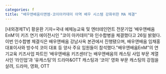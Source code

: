 ```yaml
---
categories: f
title: "배우앤배움이앤엠·코이아카데미 아역 배우 시스템 강화위한 MA 체결"
---
```

[내외경제TV] 황윤환 기자=국내 예체능교육 및 엔터테인먼트 전문기업 ‘배우앤배움EnM’이 키즈 연기 에이전시인 "코이 아카데미"와 인수합병을 체결했다고 26일 밝혔다.이번 인수합병 체결식은 배우앤배움 강남사옥 본관에서 진행됐으며, 배우앤배움 임채홍 대표이사와 방수석 코이 대표 등 양사 주요 임원들이 참석했다."배우앤배움EnM"의 연기교육 키즈사업 파트인 ‘배우앤배움 키즈센터’는 배우앤배움의 캐스팅 사업 부문 계열사인 ‘라인업’과 ‘유캐스팅’의 드라마&OTT 캐스팅과 ‘코이’ 영화 부문 캐스팅의 강점을 살려, 드라마, 영화, OTT